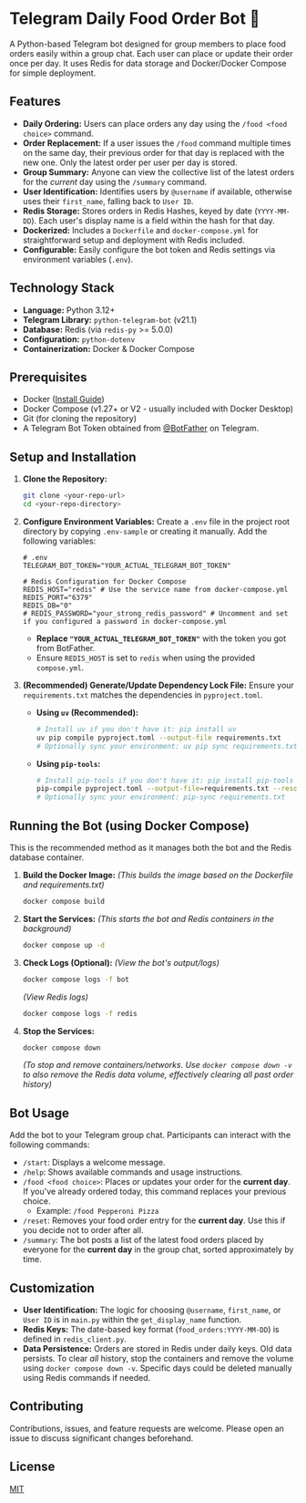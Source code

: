# Telegram Daily Food Order Bot 🍕

A Python-based Telegram bot designed for group members to place food orders easily within a group chat. Each user can place or update their order once per day. It uses Redis for data storage and Docker/Docker Compose for simple deployment.

## Features

*   **Daily Ordering:** Users can place orders any day using the `/food <food choice>` command.
*   **Order Replacement:** If a user issues the `/food` command multiple times on the same day, their previous order for that day is replaced with the new one. Only the latest order per user per day is stored.
*   **Group Summary:** Anyone can view the collective list of the latest orders for the *current* day using the `/summary` command.
*   **User Identification:** Identifies users by `@username` if available, otherwise uses their `first_name`, falling back to `User ID`.
*   **Redis Storage:** Stores orders in Redis Hashes, keyed by date (`YYYY-MM-DD`). Each user's display name is a field within the hash for that day.
*   **Dockerized:** Includes a `Dockerfile` and `docker-compose.yml` for straightforward setup and deployment with Redis included.
*   **Configurable:** Easily configure the bot token and Redis settings via environment variables (`.env`).

## Technology Stack

*   **Language:** Python 3.12+
*   **Telegram Library:** `python-telegram-bot` (v21.1)
*   **Database:** Redis (via `redis-py` >= 5.0.0)
*   **Configuration:** `python-dotenv`
*   **Containerization:** Docker & Docker Compose

## Prerequisites

*   Docker ([Install Guide](https://docs.docker.com/engine/install/))
*   Docker Compose (v1.27+ or V2 - usually included with Docker Desktop)
*   Git (for cloning the repository)
*   A Telegram Bot Token obtained from [@BotFather](https://t.me/BotFather) on Telegram.

## Setup and Installation

1.  **Clone the Repository:**
    ```bash
    git clone <your-repo-url>
    cd <your-repo-directory>
    ```

2.  **Configure Environment Variables:**
    Create a `.env` file in the project root directory by copying `.env-sample` or creating it manually. Add the following variables:

    ```dotenv
    # .env
    TELEGRAM_BOT_TOKEN="YOUR_ACTUAL_TELEGRAM_BOT_TOKEN"

    # Redis Configuration for Docker Compose
    REDIS_HOST="redis" # Use the service name from docker-compose.yml
    REDIS_PORT="6379"
    REDIS_DB="0"
    # REDIS_PASSWORD="your_strong_redis_password" # Uncomment and set if you configured a password in docker-compose.yml
    ```
    *   **Replace `"YOUR_ACTUAL_TELEGRAM_BOT_TOKEN"`** with the token you got from BotFather.
    *   Ensure `REDIS_HOST` is set to `redis` when using the provided `compose.yml`.

3.  **(Recommended) Generate/Update Dependency Lock File:**
    Ensure your `requirements.txt` matches the dependencies in `pyproject.toml`.
    *   **Using `uv` (Recommended):**
        ```bash
        # Install uv if you don't have it: pip install uv
        uv pip compile pyproject.toml --output-file requirements.txt
        # Optionally sync your environment: uv pip sync requirements.txt
        ```
    *   **Using `pip-tools`:**
        ```bash
        # Install pip-tools if you don't have it: pip install pip-tools
        pip-compile pyproject.toml --output-file=requirements.txt --resolver=backtracking
        # Optionally sync your environment: pip-sync requirements.txt
        ```

## Running the Bot (using Docker Compose)

This is the recommended method as it manages both the bot and the Redis database container.

1.  **Build the Docker Image:**
    *(This builds the image based on the Dockerfile and requirements.txt)*
    ```bash
    docker compose build
    ```

2.  **Start the Services:**
    *(This starts the bot and Redis containers in the background)*
    ```bash
    docker compose up -d
    ```

3.  **Check Logs (Optional):**
    *(View the bot's output/logs)*
    ```bash
    docker compose logs -f bot
    ```
    *(View Redis logs)*
    ```bash
    docker compose logs -f redis
    ```

4.  **Stop the Services:**
    ```bash
    docker compose down
    ```
    *(To stop and remove containers/networks. Use `docker compose down -v` to also remove the Redis data volume, effectively clearing all past order history)*

## Bot Usage

Add the bot to your Telegram group chat. Participants can interact with the following commands:

*   `/start`: Displays a welcome message.
*   `/help`: Shows available commands and usage instructions.
*   `/food <food choice>`: Places or updates your order for the **current day**. If you've already ordered today, this command replaces your previous choice.
    *   Example: `/food Pepperoni Pizza`
*   `/reset`: Removes your food order entry for the **current day**. Use this if you decide not to order after all.
*   `/summary`: The bot posts a list of the latest food orders placed by everyone for the **current day** in the group chat, sorted approximately by time.  

## Customization

*   **User Identification:** The logic for choosing `@username`, `first_name`, or `User ID` is in `main.py` within the `get_display_name` function.
*   **Redis Keys:** The date-based key format (`food_orders:YYYY-MM-DD`) is defined in `redis_client.py`.
*   **Data Persistence:** Orders are stored in Redis under daily keys. Old data persists. To clear *all* history, stop the containers and remove the volume using `docker compose down -v`. Specific days could be deleted manually using Redis commands if needed.

## Contributing

Contributions, issues, and feature requests are welcome. Please open an issue to discuss significant changes beforehand.

## License

[MIT](LICENSE) <!-- Make sure you have a LICENSE file, e.g., containing the MIT license text -->